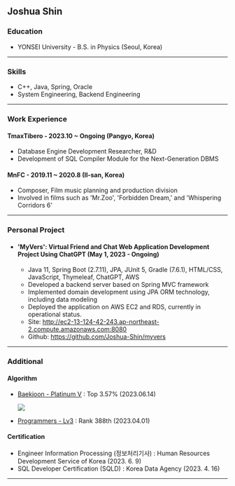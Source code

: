 ## Joshua Shin

### Education
- YONSEI University - B.S. in Physics (Seoul, Korea)

------------------------

### Skills
- C++, Java, Spring, Oracle
- System Engineering, Backend Engineering

------------------------

### Work Experience
#### TmaxTibero - 2023.10 ~ Ongoing (Pangyo, Korea) 
- Database Engine Development Researcher, R&D
- Development of SQL Compiler Module for the Next-Generation DBMS

#### MnFC - 2019.11 ~ 2020.8 (Il-san, Korea)
- Composer, Film music planning and production division
- Involved in films such as 'Mr.Zoo', 'Forbidden Dream,' and 'Whispering Corridors 6'

------------------------

### Personal Project
- #### 'MyVers': Virtual Friend and Chat Web Application Development Project Using ChatGPT (May 1, 2023 - Ongoing)
  - Java 11, Spring Boot (2.7.11), JPA, JUnit 5, Gradle (7.6.1), HTML/CSS, JavaScript, Thymeleaf, ChatGPT, AWS
  - Developed a backend server based on Spring MVC framework
  - Implemented domain development using JPA ORM technology, including data modeling
  - Deployed the application on AWS EC2 and RDS, currently in operational status.
  - Site: http://ec2-13-124-42-243.ap-northeast-2.compute.amazonaws.com:8080
  - Github: https://github.com/Joshua-Shin/myvers

------------------------
### Additional
#### Algorithm
- [Baekjoon - Platinum V](https://solved.ac/profile/sjh910805) : Top 3.57% (2023.06.14)
     
     
     <img src="http://mazassumnida.wtf/api/v2/generate_badge?boj=sjh910805">
- [Programmers - Lv3](https://career.programmers.co.kr/pr/sjh910805_1792) : Rank 388th (2023.04.01)


#### Certification
- Engineer Information Processing (정보처리기사) : Human Resources Development Service of Korea (2023. 6. 9)
- SQL Developer Certification (SQLD) : Korea Data Agency (2023. 4. 16)

<!--
#### English
- TOEIC Score: 800 - 2021.11.05
- OPIc English IH Level - 2023.09.03

<!--
#### 💳 Certification
- 정보처리기사 취득, 자격번호: 23201300235U, 발급기관: 한국산업인력공단 (2023.06.09)
- SQLD 취득, 자격번호: SQLD-048004155, 발급기관: 한국데이터산업진흥원 (2023.04.14)
- TOEIC 800점, 자격번호: 027116-0414004801, 발급기관: 한국토익위원회 (2021.11.05)
- OPIc IH등급, 자격번호: 2A5747329351, 발급기관: ACTFL (2023.09.03)
-->
-------
